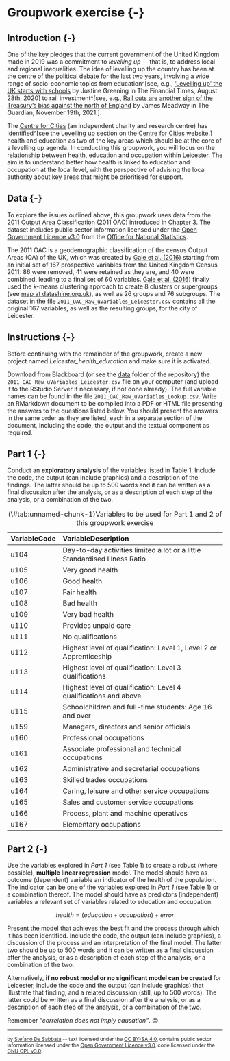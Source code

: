 # Groupwork exercise {-}

## Introduction {-}

One of the key pledges that the current government of the United Kingdom made in 2019 was a commitment to *levelling up* -- that is, to address local and regional inequalities. The idea of levelling up the country has been at the centre of the political debate for the last two years, involving a wide range of socio-economic topics from education^[see, e.g., [‘Levelling up’ the UK starts with schools](https://www.ft.com/content/b4a9cac9-0c19-48cd-a6d5-1526fbae7418) by 
Justine Greening in The Financial Times, August 28th, 2020] to rail investment^[see, e.g., [Rail cuts are another sign of the Treasury’s bias against the north of England](https://www.theguardian.com/commentisfree/2021/nov/19/rail-cuts-treasury-north-england-chancellor-rish-sunak-no-10) by James Meadway in The Guardian, November 19th, 2021.].

The [Centre for Cities](https://www.centreforcities.org/) (an independent charity and research centre) has identified^[see the [Levelling up](https://www.centreforcities.org/levelling-up/) section on the [Centre for Cities](https://www.centreforcities.org/) website.] health and education as two of the key areas which should be at the core of a levelling up agenda. In conducting this groupwork, you will focus on the relationship between health, education and occupation within Leicester. The aim is to understand better how health is linked to education and occupation at the local level, with the perspective of advising the local authority about key areas that might be prioritised for support.


## Data {-}

To explore the issues outlined above, this groupwork uses data from the [2011 Output Area Classification](https://github.com/geogale/2011OAC) (2011 OAC) introduced in [Chapter 3](data-manipulation.html). The dataset includes public sector information licensed under the [Open Government Licence v3.0](https://www.nationalarchives.gov.uk/doc/open-government-licence/version/3/) from the [Office for National Statistics](https://www.ons.gov.uk/).

The 2011 OAC is a geodemographic classification of the census Output Areas (OA) of the UK, which was created by [Gale et al. (2016)](http://josis.org/index.php/josis/article/viewArticle/232) starting from an initial set of 167 prospective variables from the United Kingdom Census 2011: 86 were removed, 41 were retained as they are, and 40 were combined, leading to a final set of 60 variables. [Gale et al. (2016)](http://josis.org/index.php/josis/article/viewArticle/232) finally used the k-means clustering approach to create 8 clusters or supergroups (see [map at datashine.org.uk](https://oac.datashine.org.uk)), as well as 26 groups and 76 subgroups. The dataset in the file `2011_OAC_Raw_uVariables_Leicester.csv` contains all the original 167 variables, as well as the resulting groups, for the city of Leicester. 



## Instructions {-}

Before continuing with the remainder of the groupwork, create a new project named *Leicester_health_education* and make sure it is activated. 

Download from Blackboard (or see the [data](https://github.com/sdesabbata/granolarr/tree/master/data) folder of the repository) the `2011_OAC_Raw_uVariables_Leicester.csv` file on your computer (and upload it to the RStudio Server if necessary, if not done already). The full variable names can be found in the file `2011_OAC_Raw_uVariables_Lookup.csv`. Write an RMarkdown document to be compiled into a PDF or HTML file presenting the answers to the questions listed below. You should present the answers in the same order as they are listed, each in a separate section of the document, including the code, the output and the textual component as required.

## Part 1 {-}

Conduct an **exploratory analysis** of the variables listed in Table 1. Include the code, the output (can include graphics) and a description of the findings. The latter should be up to 500 words and it can be written as a final discussion after the analysis, or as a description of each step of the analysis, or a combination of the two.

<table class="table" style="margin-left: auto; margin-right: auto;">
<caption>(\#tab:unnamed-chunk-1)Variables to be used for Part 1 and 2 of this groupwork exercise</caption>
 <thead>
  <tr>
   <th style="text-align:left;"> VariableCode </th>
   <th style="text-align:left;"> VariableDescription </th>
  </tr>
 </thead>
<tbody>
  <tr>
   <td style="text-align:left;"> u104 </td>
   <td style="text-align:left;"> Day-to-day activities limited a lot or a little Standardised Illness Ratio </td>
  </tr>
  <tr>
   <td style="text-align:left;"> u105 </td>
   <td style="text-align:left;"> Very good health </td>
  </tr>
  <tr>
   <td style="text-align:left;"> u106 </td>
   <td style="text-align:left;"> Good health </td>
  </tr>
  <tr>
   <td style="text-align:left;"> u107 </td>
   <td style="text-align:left;"> Fair health </td>
  </tr>
  <tr>
   <td style="text-align:left;"> u108 </td>
   <td style="text-align:left;"> Bad health </td>
  </tr>
  <tr>
   <td style="text-align:left;"> u109 </td>
   <td style="text-align:left;"> Very bad health </td>
  </tr>
  <tr>
   <td style="text-align:left;"> u110 </td>
   <td style="text-align:left;"> Provides unpaid care </td>
  </tr>
  <tr>
   <td style="text-align:left;"> u111 </td>
   <td style="text-align:left;"> No qualifications </td>
  </tr>
  <tr>
   <td style="text-align:left;"> u112 </td>
   <td style="text-align:left;"> Highest level of qualification: Level 1, Level 2 or Apprenticeship </td>
  </tr>
  <tr>
   <td style="text-align:left;"> u113 </td>
   <td style="text-align:left;"> Highest level of qualification: Level 3 qualifications </td>
  </tr>
  <tr>
   <td style="text-align:left;"> u114 </td>
   <td style="text-align:left;"> Highest level of qualification: Level 4 qualifications and above </td>
  </tr>
  <tr>
   <td style="text-align:left;"> u115 </td>
   <td style="text-align:left;"> Schoolchildren and full-time students: Age 16 and over </td>
  </tr>
  <tr>
   <td style="text-align:left;"> u159 </td>
   <td style="text-align:left;"> Managers, directors and senior officials </td>
  </tr>
  <tr>
   <td style="text-align:left;"> u160 </td>
   <td style="text-align:left;"> Professional occupations </td>
  </tr>
  <tr>
   <td style="text-align:left;"> u161 </td>
   <td style="text-align:left;"> Associate professional and technical occupations </td>
  </tr>
  <tr>
   <td style="text-align:left;"> u162 </td>
   <td style="text-align:left;"> Administrative and secretarial occupations </td>
  </tr>
  <tr>
   <td style="text-align:left;"> u163 </td>
   <td style="text-align:left;"> Skilled trades occupations </td>
  </tr>
  <tr>
   <td style="text-align:left;"> u164 </td>
   <td style="text-align:left;"> Caring, leisure and other service occupations </td>
  </tr>
  <tr>
   <td style="text-align:left;"> u165 </td>
   <td style="text-align:left;"> Sales and customer service occupations </td>
  </tr>
  <tr>
   <td style="text-align:left;"> u166 </td>
   <td style="text-align:left;"> Process, plant and machine operatives </td>
  </tr>
  <tr>
   <td style="text-align:left;"> u167 </td>
   <td style="text-align:left;"> Elementary occupations </td>
  </tr>
</tbody>
</table>



## Part 2 {-}

Use the variables explored in *Part 1* (see Table 1) to create a robust (where possible), **multiple linear regression** model. The model should have as outcome (dependent) variable an indicator of the health of the population. The indicator can be one of the variables explored in *Part 1* (see Table 1) or a combination thereof. The model should have as predictors (independent) variables a relevant set of variables related to education and occupation. 


$$health = (education + occupation) + error $$

Present the model that achieves the best fit and the process through which it has been identified. Include the code, the output (can include graphics), a discussion of the process and an interpretation of the final model. The latter two should be up to 500 words and it can be written as a final discussion after the analysis, or as a description of each step of the analysis, or a combination of the two.

Alternatively, **if no robust model or no significant model can be created** for Leicester, include the code and the output (can include graphics) that illustrate that finding, and a related discussion (still, up to 500 words). The latter could be written as a final discussion after the analysis, or as a description of each step of the analysis, or a combination of the two.

Remember *"correlation does not imply causation"*. 😊


---

<small>by [Stefano De Sabbata](https://sdesabbata.github.io/) -- text licensed under the [CC BY-SA 4.0](https://creativecommons.org/licenses/by-sa/4.0/), contains public sector information licensed under the [Open Government Licence v3.0](http://www.nationalarchives.gov.uk/doc/open-government-licence), code licensed under the [GNU GPL v3.0](https://www.gnu.org/licenses/gpl-3.0.html).</small>

